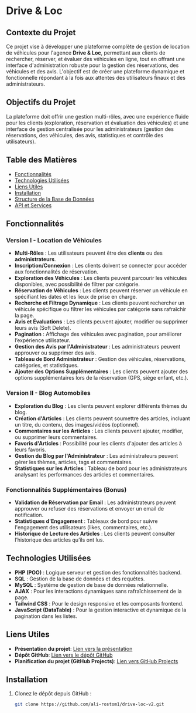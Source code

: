 # **Drive & Loc**

## **Contexte du Projet**

Ce projet vise à développer une plateforme complète de gestion de location de véhicules pour l'agence **Drive & Loc**, permettant aux clients de rechercher, réserver, et évaluer des véhicules en ligne, tout en offrant une interface d'administration robuste pour la gestion des réservations, des véhicules et des avis. L'objectif est de créer une plateforme dynamique et fonctionnelle répondant à la fois aux attentes des utilisateurs finaux et des administrateurs.

## **Objectifs du Projet**

La plateforme doit offrir une gestion multi-rôles, avec une expérience fluide pour les clients (exploration, réservation et évaluation des véhicules) et une interface de gestion centralisée pour les administrateurs (gestion des réservations, des véhicules, des avis, statistiques et contrôle des utilisateurs).

## **Table des Matières**
- [Fonctionnalités](#fonctionnalités)
- [Technologies Utilisées](#technologies-utilisées)
- [Liens Utiles](#liens-utiles)
- [Installation](#installation)
- [Structure de la Base de Données](#structure-de-la-base-de-données)
- [API et Services](#api-et-services)

## **Fonctionnalités**

### **Version I - Location de Véhicules**
- **Multi-Rôles** : Les utilisateurs peuvent être des **clients** ou des **administrateurs**.
- **Inscription/Connexion** : Les clients doivent se connecter pour accéder aux fonctionnalités de réservation.
- **Exploration des Véhicules** : Les clients peuvent parcourir les véhicules disponibles, avec possibilité de filtrer par catégorie.
- **Réservation de Véhicules** : Les clients peuvent réserver un véhicule en spécifiant les dates et les lieux de prise en charge.
- **Recherche et Filtrage Dynamique** : Les clients peuvent rechercher un véhicule spécifique ou filtrer les véhicules par catégorie sans rafraîchir la page.
- **Avis et Évaluations** : Les clients peuvent ajouter, modifier ou supprimer leurs avis (Soft Delete).
- **Pagination** : Affichage des véhicules avec pagination, pour améliorer l’expérience utilisateur.
- **Gestion des Avis par l'Administrateur** : Les administrateurs peuvent approuver ou supprimer des avis.
- **Tableau de Bord Administrateur** : Gestion des véhicules, réservations, catégories, et statistiques.
- **Ajouter des Options Supplémentaires** : Les clients peuvent ajouter des options supplémentaires lors de la réservation (GPS, siège enfant, etc.).

### **Version II - Blog Automobiles**
- **Exploration du Blog** : Les clients peuvent explorer différents thèmes du blog.
- **Création d'Articles** : Les clients peuvent soumettre des articles, incluant un titre, du contenu, des images/vidéos (optionnel).
- **Commentaires sur les Articles** : Les clients peuvent ajouter, modifier, ou supprimer leurs commentaires.
- **Favoris d'Articles** : Possibilité pour les clients d'ajouter des articles à leurs favoris.
- **Gestion du Blog par l'Administrateur** : Les administrateurs peuvent gérer les thèmes, articles, tags et commentaires.
- **Statistiques sur les Articles** : Tableau de bord pour les administrateurs analysant les performances des articles et commentaires.

### **Fonctionnalités Supplémentaires (Bonus)**
- **Validation de Réservation par Email** : Les administrateurs peuvent approuver ou refuser des réservations et envoyer un email de notification.
- **Statistiques d'Engagement** : Tableaux de bord pour suivre l'engagement des utilisateurs (likes, commentaires, etc.).
- **Historique de Lecture des Articles** : Les clients peuvent consulter l’historique des articles qu’ils ont lus.

## **Technologies Utilisées**
- **PHP (POO)** : Logique serveur et gestion des fonctionnalités backend.
- **SQL** : Gestion de la base de données et des requêtes.
- **MySQL** : Système de gestion de base de données relationnelle.
- **AJAX** : Pour les interactions dynamiques sans rafraîchissement de la page.
- **Tailwind CSS** : Pour le design responsive et les composants frontend.
- **JavaScript (DataTable)** : Pour la gestion interactive et dynamique de la pagination dans les listes.

## **Liens Utiles**
- **Présentation du projet**: [Lien vers la présentation](https://www.canva.com/design/DAGcBcpVmsk/M4YmU8f8Spdaz_Nl9xhloQ/edit?utm_content=DAGcBcpVmsk&utm_campaign=designshare&utm_medium=link2&utm_source=sharebutton)
- **Dépôt GitHub**: [Lien vers le dépôt GitHub](https://github.com/ali-rostom1/drive-loc-v2)
- **Planification du projet (GitHub Projects)**: [Lien vers GitHub Projects](https://github.com/users/ali-rostom1/projects/7)

## **Installation**

1. Clonez le dépôt depuis GitHub :
   ```bash
   git clone https://github.com/ali-rostom1/drive-loc-v2.git
